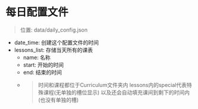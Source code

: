 # 每日配置文件
>位置: data/daily_config.json
* date_time: 创建这个配置文件的时间
* lessons_list: 存储当天所有的课表
  * name: 名称
  * start: 开始的时间
  * end: 结束的时间
  * >时间和课程都位于Curriculum文件夹内 lessons内的special代表特殊课程(无单独的槽位显示) 以及还会自动填充课间到剩下的时间内(也没有单独的槽)
